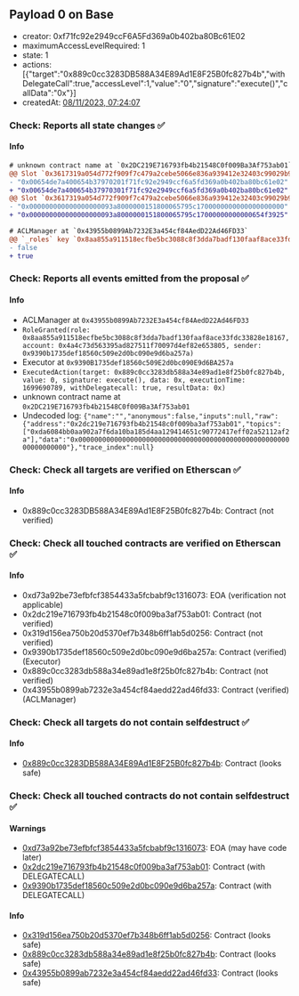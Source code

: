 ## Payload 0 on Base

- creator: 0xf71fc92e2949ccF6A5Fd369a0b402ba80Bc61E02
- maximumAccessLevelRequired: 1
- state: 1
- actions: [{"target":"0x889c0cc3283DB588A34E89Ad1E8F25B0fc827b4b","withDelegateCall":true,"accessLevel":1,"value":"0","signature":"execute()","callData":"0x"}]
- createdAt: [08/11/2023, 07:24:07](https://basescan.org/tx/0xae075b78eb8ebb8ed1b5409710579b8492e46ae1d55c9b8503e1f35663cec397)

### Check: Reports all state changes :white_check_mark:

#### Info


```diff
# unknown contract name at `0x2DC219E716793fb4b21548C0f009Ba3Af753ab01`
@@ Slot `0x3617319a054d772f909f7c479a2cebe5066e836a939412e32403c99029b92eff` @@
- "0x00654de7a400654b37970201f71fc92e2949ccf6a5fd369a0b402ba80bc61e02"
+ "0x00654de7a400654b37970301f71fc92e2949ccf6a5fd369a0b402ba80bc61e02"
@@ Slot `0x3617319a054d772f909f7c479a2cebe5066e836a939412e32403c99029b92f00` @@
- "0x000000000000000000093a8000000151800065795c1700000000000000000000"
+ "0x000000000000000000093a8000000151800065795c17000000000000654f3925"
```

```diff
# ACLManager at `0x43955b0899Ab7232E3a454cf84AedD22Ad46FD33`
@@ `_roles` key `0x8aa855a911518ecfbe5bc3088c8f3dda7badf130faaf8ace33fdc33828e18167`.members.0x4a4c73d563395ad827511f70097d4ef82e653805 @@
- false
+ true

```


### Check: Reports all events emitted from the proposal :white_check_mark:

#### Info

- ACLManager at `0x43955b0899Ab7232E3a454cf84AedD22Ad46FD33`
- `RoleGranted(role: 0x8aa855a911518ecfbe5bc3088c8f3dda7badf130faaf8ace33fdc33828e18167, account: 0x4a4c73d563395ad827511f70097d4ef82e653805, sender: 0x9390b1735def18560c509e2d0bc090e9d6ba257a)`
- Executor at `0x9390B1735def18560c509E2d0bc090E9d6BA257a`
- `ExecutedAction(target: 0x889c0cc3283db588a34e89ad1e8f25b0fc827b4b, value: 0, signature: execute(), data: 0x, executionTime: 1699690789, withDelegatecall: true, resultData: 0x)`
- unknown contract name at `0x2DC219E716793fb4b21548C0f009Ba3Af753ab01`
- Undecoded log: `{"name":"","anonymous":false,"inputs":null,"raw":{"address":"0x2dc219e716793fb4b21548c0f009ba3af753ab01","topics":["0xda6084bb0aa902a7f6da10ba185d4aa129414651c90772417eff02a52112af2a"],"data":"0x0000000000000000000000000000000000000000000000000000000000000000"},"trace_index":null}`

### Check: Check all targets are verified on Etherscan :white_check_mark:

#### Info

- 0x889c0cc3283DB588A34E89Ad1E8F25B0fc827b4b: Contract (not verified)

### Check: Check all touched contracts are verified on Etherscan :white_check_mark:

#### Info

- 0xd73a92be73efbfcf3854433a5fcbabf9c1316073: EOA (verification not applicable)
- 0x2dc219e716793fb4b21548c0f009ba3af753ab01: Contract (not verified)
- 0x319d156ea750b20d5370ef7b348b6ff1ab5d0256: Contract (not verified)
- 0x9390b1735def18560c509e2d0bc090e9d6ba257a: Contract (verified) (Executor)
- 0x889c0cc3283db588a34e89ad1e8f25b0fc827b4b: Contract (not verified)
- 0x43955b0899ab7232e3a454cf84aedd22ad46fd33: Contract (verified) (ACLManager)

### Check: Check all targets do not contain selfdestruct :white_check_mark:

#### Info

- [0x889c0cc3283DB588A34E89Ad1E8F25B0fc827b4b](https://basescan.org/address/0x889c0cc3283DB588A34E89Ad1E8F25B0fc827b4b): Contract (looks safe)

### Check: Check all touched contracts do not contain selfdestruct :white_check_mark:

#### Warnings

- [0xd73a92be73efbfcf3854433a5fcbabf9c1316073](https://basescan.org/address/0xd73a92be73efbfcf3854433a5fcbabf9c1316073): EOA (may have code later)
- [0x2dc219e716793fb4b21548c0f009ba3af753ab01](https://basescan.org/address/0x2dc219e716793fb4b21548c0f009ba3af753ab01): Contract (with DELEGATECALL)
- [0x9390b1735def18560c509e2d0bc090e9d6ba257a](https://basescan.org/address/0x9390b1735def18560c509e2d0bc090e9d6ba257a): Contract (with DELEGATECALL)

#### Info

- [0x319d156ea750b20d5370ef7b348b6ff1ab5d0256](https://basescan.org/address/0x319d156ea750b20d5370ef7b348b6ff1ab5d0256): Contract (looks safe)
- [0x889c0cc3283db588a34e89ad1e8f25b0fc827b4b](https://basescan.org/address/0x889c0cc3283db588a34e89ad1e8f25b0fc827b4b): Contract (looks safe)
- [0x43955b0899ab7232e3a454cf84aedd22ad46fd33](https://basescan.org/address/0x43955b0899ab7232e3a454cf84aedd22ad46fd33): Contract (looks safe)

